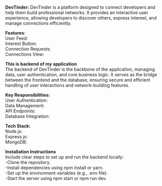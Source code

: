 **DevTinder:**
DevTinder is a platform designed to connect developers and help them build professional networks. It provides an interactive user experience, allowing developers to discover others, express interest, and manage connections efficiently.

**Features**:\
User Feed: \
Interest Button: \
Connection Requests: \
Connections View:

**This is backend of my application**\
The backend of DevTinder is the backbone of the application, managing data, user authentication, and core business logic. It serves as the bridge between the frontend and the database, ensuring secure and efficient handling of user interactions and network-building features.

**Key Responsibilities:**\
User Authentication:\
Data Management:\
API Endpoints:\
Database Integration:

**Tech Stack:**\
Node.js: \
Express.js:\
MongoDB:

**Installation Instructions**\
Include clear steps to set up and run the backend locally:\
-Clone the repository.\
-Install dependencies using npm install or yarn.\
-Set up the environment variables (e.g., .env file).\
-Start the server using npm start or npm run dev.
